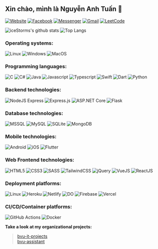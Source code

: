 ## Xin chào, mình là Nguyễn Anh Tuấn 🐬
<!-- 
![GitHub User's stars](https://img.shields.io/github/stars/iceStorm?style=for-the-badge&color=1977F2)
![GitHub followers](https://img.shields.io/github/followers/iceStorm?style=for-the-badge&color=1977F2) -->
[![Website](https://img.shields.io/badge/Website-fedcba?style=for-the-badge&logo=html5&logoColor=black)](https://anhtuan.asia)
[![Facebook](https://img.shields.io/badge/Facebook-1877F2?style=for-the-badge&logo=facebook&logoColor=white)](https://www.facebook.com/hauduedaiduong)
[![Messenger](https://img.shields.io/badge/Messenger-fedcba?style=for-the-badge&logo=messenger&logoColor=black)](https://m.me/hauduedaiduong)
[![Gmail](https://img.shields.io/badge/Gmail-D14836?style=for-the-badge&logo=gmail&logoColor=white)](mailto:hauduedaiduong@gmail.com)
[![LeetCode](https://img.shields.io/badge/LeetCode-fedcba?style=for-the-badge&logo=LeetCode&logoColor=#d16c06)](https://leetcode.com/anhtuan3675/)


![iceStorms's github stats](https://github-readme-stats.vercel.app/api?username=iceStorm&show_icons=true&count_private=true&include_all_commits=true&show_owner&layout=default&border_radius=0&hide_border=true&text_color=fff&icon_color=fff&title_color=fff&bg_color=45,654ea3,eaafc8&card_width=200)
![Top Langs](https://github-readme-stats.vercel.app/api/top-langs/?username=iceStorm&custom_title=Most%20used%20technologies&langs_count=5&layout=compact&border_radius=0&text_color=000&icon_color=000&title_color=000&bg_color=0,fff,fff)


### **Operating systems:**  

![Linux](https://img.shields.io/badge/Linux-FCC624?style=for-the-badge&logo=linux&logoColor=black)
![Windows](https://img.shields.io/badge/Windows-0078D6?style=for-the-badge&logo=windows&logoColor=white)
![MacOS](https://img.shields.io/badge/Mac_OS-7700ff?style=for-the-badge&logo=macos&logoColor=white)


### **Programming languages:**  

![C](https://img.shields.io/badge/C-00599C?style=for-the-badge&logo=c&logoColor=white)
![C#](https://img.shields.io/badge/C%23-5C2D91?style=for-the-badge&logo=c-sharp&logoColor=white)
![Java](https://img.shields.io/badge/Java-ff5000?style=for-the-badge&logo=java&logoColor=white)
![Javascript](https://img.shields.io/badge/JavaScript-F7DF1E?style=for-the-badge&logo=javascript&logoColor=black)
![Typescript](https://img.shields.io/badge/TypeScript-007ACC?style=for-the-badge&logo=typescript&logoColor=white)
![Swift](https://img.shields.io/badge/Swift-FA7343?style=for-the-badge&logo=swift&logoColor=white)
![Dart](https://img.shields.io/badge/Dart-0175C2?style=for-the-badge&logo=dart&logoColor=white)
![Python](https://img.shields.io/badge/Python-3776AB?style=for-the-badge&logo=python&logoColor=white)


### **Backend technologies:**  

![NodeJS Express](https://img.shields.io/badge/Node.js-43853D?style=for-the-badge&logo=node.js&logoColor=white)
![Express.js](https://img.shields.io/badge/express.js-%23404d59.svg?style=for-the-badge&logo=express&logoColor=%2361DAFB)
![ASP.NET Core](https://img.shields.io/badge/.NET-5C2D91?style=for-the-badge&logo=.net&logoColor=white)
![Flask](https://img.shields.io/badge/Flask-000000?style=for-the-badge&logo=flask&logoColor=white)


### **Database technologies:**  

![MSSQL](https://img.shields.io/badge/MSSQL-eee?style=for-the-badge&logo=microsoft-sql-server&logoColor=red)
![MySQL](https://img.shields.io/badge/MySQL-3776AB?style=for-the-badge&logo=mysql&logoColor=white)
![SQLite](https://img.shields.io/badge/SQLite-07405E?style=for-the-badge&logo=sqlite&logoColor=white)
![MongoDB](https://img.shields.io/badge/MongoDB-4EA94B?style=for-the-badge&logo=mongodb&logoColor=white)


### **Mobile technologies:**  

![Android](https://img.shields.io/badge/Android-09b700?style=for-the-badge&logo=android&logoColor=white)
![iOS](https://img.shields.io/badge/iOS-000000?style=for-the-badge&logo=ios&logoColor=white)
![Flutter](https://img.shields.io/badge/Flutter-02569B?style=for-the-badge&logo=flutter&logoColor=white)


### **Web Frontend technologies:**  

![HTML5](https://img.shields.io/badge/HTML5-E34F26?style=for-the-badge&logo=html5&logoColor=white)
![CSS3](https://img.shields.io/badge/CSS3-1572B6?style=for-the-badge&logo=css3&logoColor=white)
![SASS](https://img.shields.io/badge/Sass-CC6699?style=for-the-badge&logo=sass&logoColor=white)
![TailwindCSS](https://img.shields.io/badge/Tailwind_CSS-00b2a3?style=for-the-badge&logo=tailwind-css&logoColor=white)
![jQuery](https://img.shields.io/badge/jQuery-0769AD?style=for-the-badge&logo=jquery&logoColor=white)
![VueJS](https://img.shields.io/badge/Vue.js-35495E?style=for-the-badge&logo=vue.js&logoColor=4FC08D)
![ReactJS](https://img.shields.io/badge/React-20232A?style=for-the-badge&logo=react&logoColor=61DAFB)


### **Deployment platforms:**  

![Linux](https://img.shields.io/badge/Linux-E95420?style=for-the-badge&logo=linux&logoColor=white)
![Heroku](https://img.shields.io/badge/Heroku-430098?style=for-the-badge&logo=heroku&logoColor=white)
![Netlify](https://img.shields.io/badge/Netlify-00b2a3?style=for-the-badge&logo=netlify&logoColor=white)
![DO](https://img.shields.io/badge/Digital_Ocean-0168FF?style=for-the-badge&logo=digitalocean&logoColor=white)
![Firebase](https://img.shields.io/badge/firebase-039BE5.svg?style=for-the-badge&logo=firebase)
![Vercel](https://img.shields.io/badge/Vercel-20232A?style=for-the-badge&logo=vercel&logoColor=white)


### **CI/CD/Container platforms:**  

![GitHub Actions](https://img.shields.io/badge/github%20actions-%232671E5.svg?style=for-the-badge&logo=githubactions&logoColor=white)
![Docker](https://img.shields.io/badge/Docker-2396ED?style=for-the-badge&logo=docker&logoColor=white)

>  
**Take a look at my organizational projects:**  
> [bvu-it-projects](https://github.com/bvu-it-projects)  
> [bvu-assistant](https://github.com/bvu-assistant)


<!-- **Pinned projects:**
> 
> [![Readme Card](https://github-readme-stats.vercel.app/api/pin/?username=anuraghazra&repo=github-readme-stats)](https://github.com/anuraghazra/github-readme-stats)
 -->

